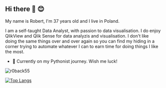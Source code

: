 ## Hi there 👋 😊

My name is Robert, I'm 37 years old and I live in Poland.

I am a self-taught Data Analyst, with passion to data visualisation. I do enjoy QlikView and Qlik Sense for data analyzis and visualisation. I don't like doing the same things over and over again so you can find my hiding in a corner trying to automate whatever I can to earn time for doing things I like the most.

- :snake:	Currently on my Pythonist journey. Wish me luck!

<img align="center" src="https://github-readme-stats.vercel.app/api?username=r0back55&show_icons=true&locale=en&count_private=true" alt="r0back55" />

[![Top Langs](https://github-readme-stats.vercel.app/api/top-langs/?username=r0back55&ver2&layout=compact&theme=vision-friendly-dark)](https://github.com/anuraghazra/github-readme-stats)



<!--
[![My Skills](https://skillicons.dev/icons?i=py,html,css,vscode,git,github,bitbucket)](https://skillicons.dev)

![Robert's github stats](https://github-readme-stats.vercel.app/api?username=r0back55&show_icons=true&show=reviews,discussions_started,discussions_answered,prs_merged,prs_merged_percentage&theme=synthwave)
-->

<!--
**r0back55/r0back55** is a ✨ _special_ ✨ repository because its `README.md` (this file) appears on your GitHub profile.
Here are some ideas to get you started:
- 🔭 I’m currently working on ...
- 👯 I’m looking to collaborate on ...
- 🤔 I’m looking for help with ...
- 💬 Ask me about ...
- 📫 How to reach me: ...
- 😄 Pronouns: ...
- ⚡ Fun fact: ...
-->

